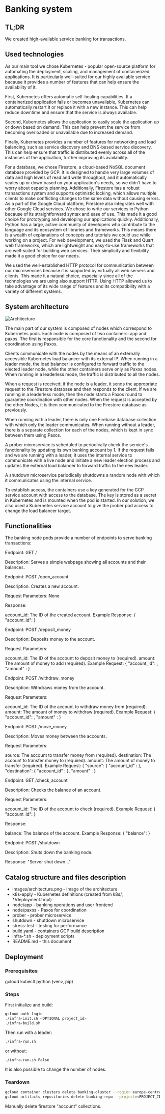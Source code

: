 # Banking system


## TL;DR
We created high-available service banking for transactions.
## Used technologies 

As our main tool we chose Kubernetes - popular open-source platform for automating the deployment, scaling, and management of containerized applications. It is particularly well-suited for our highly available service because it provides a number of features that can help ensure the availability of it.

First, Kubernetes offers automatic self-healing capabilities. If a containerized application fails or becomes unavailable, Kubernetes can automatically restart it or replace it with a new instance. This can help reduce downtime and ensure that the service is always available.

Second, Kubernetes allows the application to easily scale the application up or down based on demand. This can help prevent the service from becoming overloaded or unavailable due to increased demand.

Finally, Kubernetes provides a number of features for networking and load balancing, such as service discovery and DNS-based service discovery. This can help ensure that traffic is distributed evenly across all of the instances of the application, further improving its availability.

For a database, we chose Firestore, a cloud-based NoSQL document database provided by GCP. It is designed to handle very large volumes of data and high levels of read and write throughput, and it automatically scales up or down based on your application's needs, so we didn't have to worry about capacity planning. Additionally, Firestore has a robust transactions system and supports optimistic locking, which allows multiple clients to make conflicting changes to the same data without causing errors. As a part of the Google Cloud platform, Firestore also integrates well with other Google Cloud services.
We chose to write our services in Python because of its straightforward syntax and ease of use. This made it a good choice for prototyping and developing our applications quickly. Additionally, Python has a large, active community of developers who contribute to the language and its ecosystem of libraries and frameworks. This means there is a wealth of explanations of concepts and tutorials we could use while working on a project. For web development, we used the Flask and Quart web frameworks, which are lightweight and easy-to-use frameworks that are well-suited for building web services. Their simplicity and flexibility made it a good choice for our needs.

We used the well-established HTTP protocol for communication between our microservices because it is supported by virtually all web servers and clients. This made it a natural choice, especially since all of the technologies we are using also support HTTP. Using HTTP allowed us to take advantage of its wide range of features and its compatibility with a variety of different systems.

## System architecture

![Architecture](./images/architecture.png)

The main part of our system is composed of nodes which correspond to Kubernetes pods. Each node is composed of two containers: app and paxos. The first is responsible for the core functionality and the second for coordination using Paxos.

Clients communicate with the nodes by the means of an externally accessible Kubernetes load balancer with its external IP. When running in a leader mode, the load balancer is configured to forward traffic to the elected leader node, while the other containers serve only as Paxos nodes. When running in a leaderless mode, the traffic is distributed to all the nodes.

When a request is received, if the node is a leader, it sends the appropriate request to the Firestore database and then responds to the client. If we are running in a leaderless mode, then the node starts a Paxos round to guarantee coordination with other nodes. When the request is accepted by the other Nodes, it is then communicated to the Firestore database as previously.

When running with a leader, there is only one Firebase database collection with which only the leader communicates. When running without a leader, there is a separate collection for each of the nodes, which is kept in sync between them using Paxos.

A prober microservice is scheduled to periodically check the service's functionality by updating its own banking account by 1. If the request fails and we are running with a leader, it uses the internal service to communicate with a live node and initiate a new leader election process and updates the external load balancer to forward traffic to the new leader.

A shutdown microservice periodically shutdowns a random node with which it communicates using the internal service.

To establish access, the containers use a key generated for the GCP service account with access to the database. The key is stored as a secret in Kubernetes and is mounted when the pod is started. In our solution, we also used a Kubernetes service account to give the prober pod access to change the load balancer target.

## Functionalities
The banking node pods provide a number of endpoints to serve banking transactions:

Endpoint: GET /

Description: Serves a simple webpage showing all accounts and their balances.

Endpoint: POST /open_account

Description: Creates a new account.

Request Parameters: None

Response:

account_id: The ID of the created account.
Example Response:
{
"account_id": <uuid>
}

Endpoint: POST /deposit_money

Description: Deposits money to the account.

Request Parameters:

account_id: The ID of the account to deposit money to (required).
amount: The amount of money to add (required).
Example Request:
{
"account_id": <uuid>,
"amount" : <float>
}

Endpoint: POST /withdraw_money

Description: Withdraws money from the account.

Request Parameters:

account_id: The ID of the account to withdraw money from (required).
amount: The amount of money to withdraw (required).
Example Request:
{
"account_id": <uuid>,
"amount" : <float>
}

Endpoint: POST /move_money

Description: Moves money between the accounts.

Request Parameters:

source: The account to transfer money from (required).
destination: The account to transfer money to (required).
amount: The amount of money to transfer (required).
Example Request:
{
"source": { "account_id" : <uuid> },
"destination": { "account_id" : <uuid> },
"amount" : <float>
}

Endpoint: GET /check_account

Description: Checks the balance of an account.

Request Parameters:

account_id: The ID of the account to check (required).
Example Request:
{
"account_id": <uuid>
}

Response:

balance: The balance of the account.
Example Response:
{
"balance": <float>
}

Endpoint: POST /shutdown

Description: Shuts down the banking node.

Response: "Server shut down..."

## Catalog structure and files description
- images/architecture.png - image of the architecture
- k8s-apply - Kubernetes definitions (created from k8s/, */deployment.tmpl)
- node/app - banking operations and user frontend
- node/paxos - Paxos for coordination
- prober - prober microservice
- shutdown - shutdown microservice
- stress-test - testing for performance
- build.yaml - containers GCP build description
- infra-*.sh - deployment scripts
- README.md - this document

## Deployment
### Prerequisites
gcloud
kubectl
python (venv, pip)

### Steps
First initialize and build:
```bash
gcloud auth login 
./infra-init.sh <OPTIONAL project_id>
./infra-build.sh
```
Then run with a leader:
```bash
./infra-run.sh
```
or without:
```bash
./infra-run.sh False
```
It is also possible to change the number of nodes.

### Teardown
```bash
gcloud container clusters delete banking-cluster --region europe-central2
gcloud artifacts repositories delete banking-repo --project=<PROJECT_ID> --location europe-central2
```
Manually delete firestore "account" collections.
